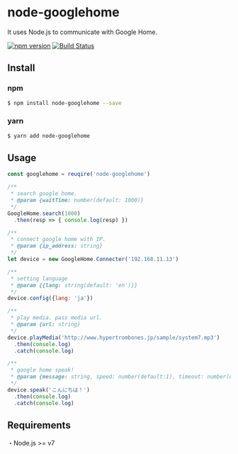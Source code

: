 # node-googlehome
It uses Node.js to communicate with Google Home.  
  
[![npm version](https://badge.fury.io/js/node-googlehome.svg)](https://badge.fury.io/js/node-googlehome)
[![Build Status](https://travis-ci.org/Ghostrick/node-googlehome.svg?branch=master)](https://travis-ci.org/Ghostrick/node-googlehome)

## Install
### npm
```bash
$ npm install node-googlehome --save
```
### yarn
```bash
$ yarn add node-googlehome
```

## Usage
```js
const googlehome = reuqire('node-googlehome')

/**
 * search google home.
 * @param {waitTime: number(default: 1000)}
 */
GoogleHome.search(1000)
  .then(resp => { console.log(resp) })

/**
 * connect google home with IP.
 * @param {ip_address: string}
 */
let device = new GoogleHome.Connecter('192.168.11.13')

/**
 * setting language
 * @param {{lang: string(default: 'en')}}
 */
device.config({lang: 'ja'})

/**
 * play media. pass media url.
 * @param {url: string}
 */
device.playMedia('http://www.hypertrombones.jp/sample/system7.mp3')
  .then(console.log)
  .catch(console.log)

/**
 * google home speak!
 * @param {message: string, speed: number(default:1), timeout: number(default: 3000)}
 */
device.speak('こんにちは！')
  .then(console.log)
  .catch(console.log)
```

## Requirements
・Node.js >= v7

